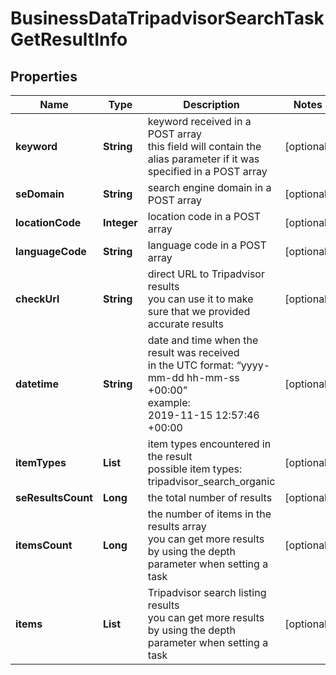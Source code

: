 # BusinessDataTripadvisorSearchTaskGetResultInfo


## Properties

| Name | Type | Description | Notes |
|------------ | ------------- | ------------- | -------------|
**keyword** | **String** | keyword received in a POST array<br>this field will contain the alias parameter if it was specified in a POST array |[optional]|
**seDomain** | **String** | search engine domain in a POST array |[optional]|
**locationCode** | **Integer** | location code in a POST array |[optional]|
**languageCode** | **String** | language code in a POST array |[optional]|
**checkUrl** | **String** | direct URL to Tripadvisor results<br>you can use it to make sure that we provided accurate results |[optional]|
**datetime** | **String** | date and time when the result was received<br>in the UTC format: “yyyy-mm-dd hh-mm-ss +00:00”<br>example:<br>2019-11-15 12:57:46 +00:00 |[optional]|
**itemTypes** | **List<String>** | item types encountered in the result<br>possible item types: tripadvisor_search_organic |[optional]|
**seResultsCount** | **Long** | the total number of results |[optional]|
**itemsCount** | **Long** | the number of items in the results array<br>you can get more results by using the depth parameter when setting a task |[optional]|
**items** | **List<TripadvisorSearchOrganic>** | Tripadvisor search listing results<br>you can get more results by using the depth parameter when setting a task |[optional]|